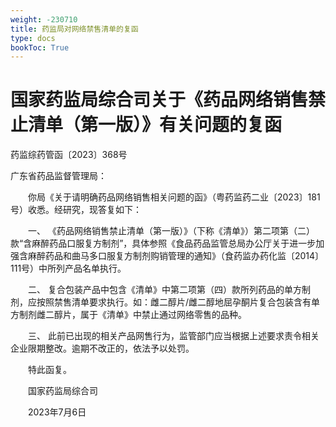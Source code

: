 ```yaml
---
weight: -230710
title: 药监局对网络禁售清单的复函
type: docs
bookToc: True
---
```


# 国家药监局综合司关于《药品网络销售禁止清单（第一版）》有关问题的复函

药监综药管函〔2023〕368号

广东省药品监督管理局：

　　你局《关于请明确药品网络销售相关问题的函》（粤药监药二业〔2023〕181号）收悉。经研究，现答复如下：

　　一、 《药品网络销售禁止清单（第一版）》（下称《清单》）第二项第（二）款“含麻醉药品口服复方制剂”，具体参照《食品药品监管总局办公厅关于进一步加强含麻醉药品和曲马多口服复方制剂购销管理的通知》（食药监办药化监〔2014〕111号）中所列产品名单执行。

　　二、 复合包装产品中包含《清单》中第二项第（四）款所列药品的单方制剂，应按照禁售清单要求执行。如：雌二醇片/雌二醇地屈孕酮片复合包装含有单方制剂雌二醇片，属于《清单》中禁止通过网络零售的品种。

　　三、 此前已出现的相关产品网售行为，监管部门应当根据上述要求责令相关企业限期整改。逾期不改正的，依法予以处罚。

　　特此函复。　　

　　国家药监局综合司

　　2023年7月6日